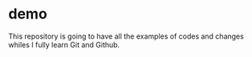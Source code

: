 # demo

This repository is going to have all the examples of codes and changes whiles I fully learn Git and Github.
